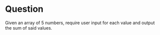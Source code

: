 # Question

Given an array of 5 numbers, require user input for each value and output the sum of said values.